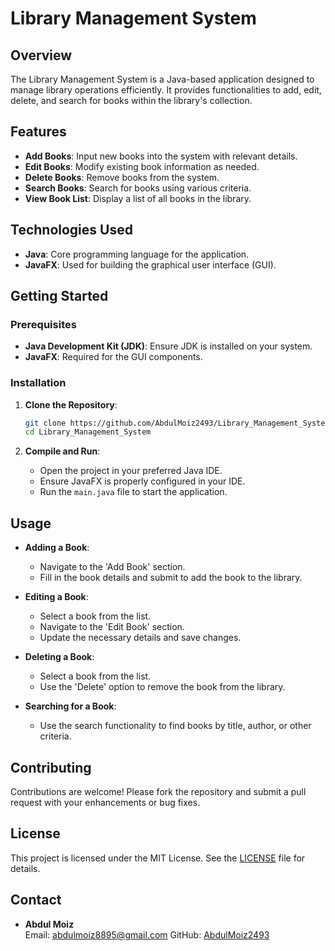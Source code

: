# Library Management System

## Overview

The Library Management System is a Java-based application designed to manage library operations efficiently. It provides functionalities to add, edit, delete, and search for books within the library's collection.

## Features

- **Add Books**: Input new books into the system with relevant details.
- **Edit Books**: Modify existing book information as needed.
- **Delete Books**: Remove books from the system.
- **Search Books**: Search for books using various criteria.
- **View Book List**: Display a list of all books in the library.

## Technologies Used

- **Java**: Core programming language for the application.
- **JavaFX**: Used for building the graphical user interface (GUI).

## Getting Started

### Prerequisites

- **Java Development Kit (JDK)**: Ensure JDK is installed on your system.
- **JavaFX**: Required for the GUI components.

### Installation

1. **Clone the Repository**:
   ```bash
   git clone https://github.com/AbdulMoiz2493/Library_Management_System.git
   cd Library_Management_System
   ```

2. **Compile and Run**:
   - Open the project in your preferred Java IDE.
   - Ensure JavaFX is properly configured in your IDE.
   - Run the `main.java` file to start the application.

## Usage

- **Adding a Book**:
  - Navigate to the 'Add Book' section.
  - Fill in the book details and submit to add the book to the library.

- **Editing a Book**:
  - Select a book from the list.
  - Navigate to the 'Edit Book' section.
  - Update the necessary details and save changes.

- **Deleting a Book**:
  - Select a book from the list.
  - Use the 'Delete' option to remove the book from the library.

- **Searching for a Book**:
  - Use the search functionality to find books by title, author, or other criteria.

## Contributing

Contributions are welcome! Please fork the repository and submit a pull request with your enhancements or bug fixes.

## License

This project is licensed under the MIT License. See the [LICENSE](LICENSE) file for details.

## Contact

- **Abdul Moiz**  
  Email: abdulmoiz8895@gmail.com 
  GitHub: [AbdulMoiz2493](https://github.com/your-username)
